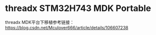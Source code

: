 # threadx STM32H743 MDK Portable

threadx MDK平台下移植参考链接：https://blog.csdn.net/Mculover666/article/details/106607238